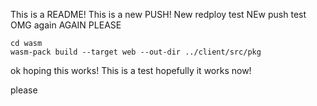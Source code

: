 This is a README!
This is a new PUSH!
New redploy test
NEw push test
OMG again
AGAIN PLEASE

```
cd wasm
wasm-pack build --target web --out-dir ../client/src/pkg
```

ok hoping this works!
This is a test
hopefully it works now!

please

